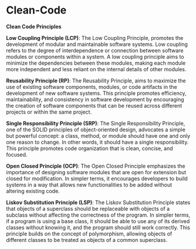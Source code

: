 # Clean-Code

**Clean Code Principles**

**Low Coupling Principle (LCP)**:
The Low Coupling Principle, promotes the development of modular and maintainable software systems. Low coupling refers to the degree of interdependence or connection between software modules or components within a system. A low coupling principle aims to minimize the dependencies between these modules, making each module more independent and less reliant on the internal details of other modules.

**Reusability Principle (RP)**:
The Reusability Principle, aims to maximize the use of existing software components, modules, or code artifacts in the development of new software systems. This principle promotes efficiency, maintainability, and consistency in software development by encouraging the creation of software components that can be reused across different projects or within the same project. 

**Single Responsibility Principle (SRP)**:
The Single Responsibility Principle, one of the SOLID principles of object-oriented design, advocates a simple but powerful concept: a class, method, or module should have one and only one reason to change. In other words, it should have a single responsibility. This principle promotes code organization that is clean, concise, and focused.

**Open Closed Principle (OCP)**:
The Open Closed Principle emphasizes the importance of designing software modules that are open for extension but closed for modification. In simpler terms, it encourages developers to build systems in a way that allows new functionalities to be added without altering existing code.

**Liskov Substitution Principle (LSP)**:
The Liskov Substitution Principle states that objects of a superclass should be replaceable with objects of a subclass without affecting the correctness of the program. In simpler terms, if a program is using a base class, it should be able to use any of its derived classes without knowing it, and the program should still work correctly. This principle builds on the concept of polymorphism, allowing objects of different classes to be treated as objects of a common superclass.